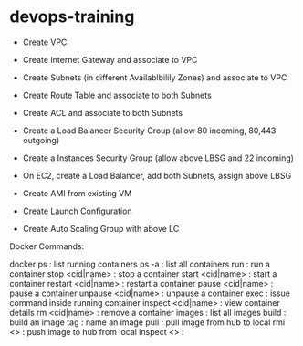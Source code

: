 # devops-training

- Create VPC
- Create Internet Gateway and associate to VPC
- Create Subnets (in different Availablbilily Zones) and associate to VPC
- Create Route Table and associate to both Subnets
- Create ACL and associate to both Subnets
- Create a Load Balancer Security Group (allow 80 incoming, 80,443 outgoing)
- Create a Instances Security Group (allow above LBSG and 22 incoming)
- On EC2, create a Load Balancer, add both Subnets, assign above LBSG

- Create AMI from existing VM
- Create Launch Configuration
- Create Auto Scaling Group with above LC

Docker Commands:

docker
ps : list running containers
ps -a : list all containers
run : run a container
stop <cid|name> : stop a container
start <cid|name> : start a container
restart <cid|name> : restart a container
pause <cid|name> : pause a container
unpause <cid|name> : unpause a container
exec : issue command inside running container
inspect <cid|name> : view container details
rm <cid|name> : remove a container
images : list all images
build : build an image
tag : name an image
pull : pull image from hub to local
rmi <> : push image to hub from local
inspect <> :
